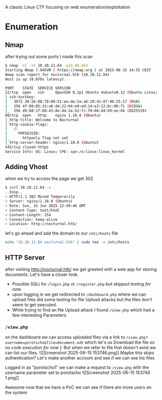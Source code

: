 A classic Linux CTF focusing on web enumeration/exploitation

# Enumeration
## Nmap
after trying out some ports I made this scan
```bash
$ nmap -sC -sV 10.10.11.64 -p22,80,443
Starting Nmap 7.94SVN ( https://nmap.org ) at 2025-06-15 14:55 CEST
Nmap scan report for nocturnal.htb (10.10.11.64)
Host is up (0.070s latency).

PORT    STATE  SERVICE VERSION
22/tcp  open   ssh     OpenSSH 8.2p1 Ubuntu 4ubuntu0.12 (Ubuntu Linux; protocol 2.0)
| ssh-hostkey: 
|   3072 20:26:88:70:08:51:ee:de:3a:a6:20:41:87:96:25:17 (RSA)
|   256 4f:80:05:33:a6:d4:22:64:e9:ed:14:e3:12:bc:96:f1 (ECDSA)
|_  256 d9:88:1f:68:43:8e:d4:2a:52:fc:f0:66:d4:b9:ee:6b (ED25519)
80/tcp  open   http    nginx 1.18.0 (Ubuntu)
|_http-title: Welcome to Nocturnal
| http-cookie-flags: 
|   /: 
|     PHPSESSID: 
|_      httponly flag not set
|_http-server-header: nginx/1.18.0 (Ubuntu)
443/tcp closed https
Service Info: OS: Linux; CPE: cpe:/o:linux:linux_kernel
```

## Adding Vhost
when we try to access the page we get 302
```bash
$ curl 10.10.11.64 -v
..Snip..
< HTTP/1.1 302 Moved Temporarily
< Server: nginx/1.18.0 (Ubuntu)
< Date: Sun, 15 Jun 2025 12:49:46 GMT
< Content-Type: text/html
< Content-Length: 154
< Connection: keep-alive
< Location: http://nocturnal.htb/
```

let's go ahead and add the domain to our `/etc/hosts` file
```bash
echo "10.10.11.64 nocturnal.htb" | sudo tee -a /etc/hosts
```

## HTTP Server
after visiting http://nocturnal.htb/ we get greeted with a web app for storing documents. Let's have a closer look.
- Possible SQLi for `/login.php` or `/register.php` *but skipped testing for now.*
- upon logging in we get redirected to `/dashboard.php` where we can upload files
	did some testing for file Upload attacks but the files don't seem to get executed. 
- While trying to find an file Upload attack I found `/view.php` which had a few interesting Parameters
### `/view.php`
on the dashboard we can access uploaded files via a link to `/view.php?username=porotscho&file=document.odt` which let's us Download the file *so no code execution for now ):* 
But when we refer to file that doesn't exist we can list our files.
![[Screenshot 2025-06-15 153746.png]]
Maybe this skips authentication? Let's make another account and see if we can see his files

Logged in as "porotscho1" we can make a request to `/view.php` with the username parameter set to porotscho
![[Screenshot 2025-06-15 153746 1.png]]

Awesome now that we have a PoC we can see if there are more users on the system
